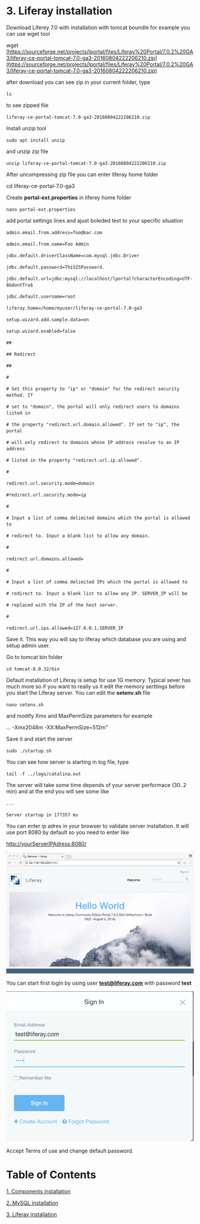 # 3. Liferay installation

Download Liferey 7.0 with installation with tomcat boundle for example you can use wget tool

wget [https://sourceforge.net/projects/lportal/files/Liferay%20Portal/7.0.2%20GA3/liferay-ce-portal-tomcat-7.0-ga3-20160804222206210.zip](https://sourceforge.net/projects/lportal/files/Liferay%20Portal/7.0.2%20GA3/liferay-ce-portal-tomcat-7.0-ga3-20160804222206210.zip)

after download you can see zip in your current folder, type

`ls`

to see zipped file

`liferay-ce-portal-tomcat-7.0-ga3-20160804222206210.zip`

Install unzip tool

`sudo apt install unzip`

and unzip zip file

`unzip liferay-ce-portal-tomcat-7.0-ga3-20160804222206210.zip`

After uncompressing zip file you can enter liferay home folder

cd liferay-ce-portal-7.0-ga3

Create **portal-ext.properties** in liferey home folder

`nano portal-ext.properties`

add portal settings lines and ajust boleded text to your specific situation

`admin.email.from.address=foo@bar.com`

`admin.email.from.name=Foo Admin`

`jdbc.default.driverClassName=com.mysql.jdbc.Driver`

`jdbc.default.password=ThiSISPassword.`

`jdbc.default.url=jdbc:mysql://localhost/lportal?characterEncoding=UTF-8&dontTra$`

`jdbc.default.username=root`

`liferay.home=/home/myuser/liferay-ce-portal-7.0-ga3`

`setup.wizard.add.sample.data=on`

`setup.wizard.enabled=false`

`##`

`## Redirect`

`##`

`#`

`# Set this property to "ip" or "domain" for the redirect security method. If`

`# set to "domain", the portal will only redirect users to domains listed in`

`# the property "redirect.url.domain.allowed". If set to "ip", the portal`

`# will only redirect to domains whose IP address resolve to an IP address`

`# listed in the property "redirect.url.ip.allowed".`

`#`

`redirect.url.security.mode=domain`

`#redirect.url.security.mode=ip`

`#`

`# Input a list of comma delimited domains which the portal is allowed to`

`# redirect to. Input a blank list to allow any domain.`

`#`

`redirect.url.domains.allowed=`

`#`

`# Input a list of comma delimited IPs which the portal is allowed to`

`# redirect to. Input a blank list to allow any IP. SERVER_IP will be`

`# replaced with the IP of the host server.`

`#`

`redirect.url.ips.allowed=127.0.0.1,SERVER_IP`

Save it. This way you will say to liferay which database you are using and setup admin user.

Go to tomcat bin folder

`cd tomcat-8.0.32/bin`

Default installation of Liferay is setup for use 1G memory. Typical sever has much more so if you want to really us it edit the memory serttings before you start the Liferay server. You can edit the **setenv.sh** file

`nano setenv.sh`

and modify Xmx and MaxPermSize parameters for example

... -Xmx2048m -XX:MaxPermSize=512m"

Save it and start the server

`sudo ./startup.sh`

You can see how server is starting in log file, type

`tail -f ../logs/catalina.out`

The server will take some time depends of your server performace \(30..2 min\) and at the end you will see some like

`...`

`Server startup in 177357 ms`

You can enter ip adres in your browser to validate server installation. It will use port 8080 by default so you need to enter like

[http://yourServerIPAdress:8080/](http://yourServerIPAdress:8080/)

![](assets/liferay_start.png)

You can start first login by using user **test@liferay.com** with password **test**

![](assets/login.png)

Accept Terms of use and change default password.



# Table of Contents

[1. Components installation](chapter1.md)

[2. MySQL installation](chapter2.md)

[3. Liferay installation](chapter3.md)

